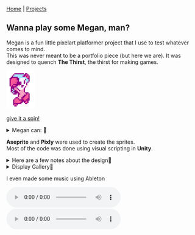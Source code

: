 [Home](index.md) | [Projects](Projects.md) 

## Wanna play some Megan, man?
Megan is a fun little pixelart platformer project that I use to test whatever comes to mind.  
This was never meant to be a portfolio piece (but here we are). It was designed to quench **The Thirst**, the thirst for making games.  

<a href="https://croquettelunchers.github.io/Megan/">
    <img src="Projects/Megan/Megan1.PNG" alt="Megan video game project" style="height: 100px; width: auto">
  </a>
  
[give it a spin!](https://croquettelunchers.github.io/Megan/)  


<details>
 <summary>Megan can: 🔽</summary>
    
| Action | info | Keyboard Controls | Controller Controls |
|---|---|---|---|
| Movement ||||
| Jump     |          | Space    | South Button  |
| Walk     |          | A or D   | Left, Right  |
| Crouch   |          | S        | Down   |
| Slide    |          | S + Space   | Down + South Button  |
| Sprint   |          | Row 1B   | Row 1C   |
| Cling to walls  | touch a wall while falling | Row 2B   | Row 2C   |
| Actions ||||
| shoot charged shots | charged shots only for now, maybe, who knows? | Press and hold Q or K, then release  | Press and hold Button West, then release   |
| Grab (or rip) | nearby things in front or under her   | Q or K  | Button West  |
| Throw   | or drop things when grounded | Q or K   | Button West   |
| Smash held items | press repeatedly to pump up a smash to insane proportions while airborne   | Q or K   | Button West   |
| Poyo Transform! | Turn her friend Poyo the flying bird into a soccer ball   | O   | R2  |
| Kick | Kick soccer balls straight, with a curve and dragon-kick 'em in the air   | J   | L1  |
| Dribble the ball  |reacts to jumps and slides |   |    |
| Hack | Hack into some larger enemies and Consoles to take control of them by standing on top of them  |   |    |
| Stop hacking | Stop hacking by jumping out   | Space  | Button South   |
| Switch to V | Change character  | Right Shift  |    |   

</details>

**Aseprite** and **Pixly** were used to create the sprites.  
Most of the code was done using visual scripting in **Unity**.  

<details>
 <summary>Here are a few notes about the design🔽</summary>
I'm challenging myself to avoid direct double jumps and walljumps.  
The Charged Shot is intentionnaly constrained in favor of environmental weaponry, 
</details>  



<details>
 <summary>Display Gallery🔽</summary>
<div style="display: flex-wrap: wrap;gap: 10px;">
    <video controls width="400" style="display: block; margin: 0 auto;">
  <source src="Projects/Megan/MeganSprints.mp4" type="video/mp4">
        Megan Sprints
</video>
    <video controls width="400" style="display: block; margin: 0 auto;">
  <source src="Projects/Megan/MeganSlides.mp4" type="video/mp4">
        Megan Slides
</video>
    <video controls width="400" style="display: block; margin: 0 auto;">
  <source src="Projects/Megan/MeganGrabs.mp4" type="video/mp4">
        Megan Grabs
</video>
    <video controls width="400" style="display: block; margin: 0 auto;">
  <source src="Projects/Megan/MeganThrows.mp4" type="video/mp4">
        Megan Throws
</video>
    <video controls width="400" style="display: block; margin: 0 auto;">
  <source src="Projects/Megan/MeganScandalousSmash.mp4" type="video/mp4">
        Scandalous Smashes
</video>
    <video controls width="400" style="display: block; margin: 0 auto;">
  <source src="Projects/Megan/MeganRepeatedJumps.mp4" type="video/mp4">
        Smash-a-jumping
</video>
    <video controls width="400" style="display: block; margin: 0 auto;">
  <source src="Projects/Megan/MeganRipsAndHacks.mp4" type="video/mp4">
        Megan Rips and Hacks
</video>
    <video controls width="400" style="display: block; margin: 0 auto;">
  <source src="Projects/Megan/MeganHardcoreDeathnimation.mp4" type="video/mp4">
        Megan hardcore death animation
</video>
    <video controls width="400" style="display: block; margin: 0 auto;">
  <source src="Projects/Megan/MeganFisticuffs.mp4" type="video/mp4">
        Megan Fisticuffs
</video>
    <video controls width="400" style="display: block; margin: 0 auto;">
  <source src="Projects/Megan/MeganFisticuffRandomness.mp4" type="video/mp4">
        Megan Fisticuff Randomness
</video>
    <video controls width="400" style="display: block; margin: 0 auto;">
  <source src="Projects/Megan/MeganSoccer.mp4" type="video/mp4">
        Megan Soccer
</video>
</div>
</details>  

I even made some music using Ableton

<audio controls>
  <source src="Projects/Megan/CharacterSelect.mp4" type="audio/mpeg">
</audio>
<audio controls>
  <source src="Projects/Megan/MeganCharacterSelectScreen3.wav" type="audio/wav">
</audio>
